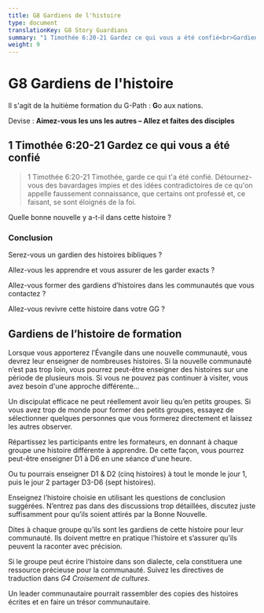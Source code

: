 ```yaml
---
title: G8 Gardiens de l'histoire
type: document
translationKey: G8 Story Guardians
summary: "1 Timothée 6:20-21 Gardez ce qui vous a été confié<br>Gardiens de l’histoire de formation"
weight: 9
---
```

# G8 Gardiens de l'histoire

Il s'agit de la huitième formation du G-Path : **G**o aux nations.

Devise : **Aimez-vous les uns les autres – Allez et faites des disciples**

## 1 Timothée 6:20-21 Gardez ce qui vous a été confié

>   1 Timothée 6:20-21 Timothée, garde ce qui t'a été confié. Détournez-vous des bavardages impies et des idées contradictoires de ce qu'on appelle faussement connaissance, que certains ont professé et, ce faisant, se sont éloignés de la foi.

Quelle bonne nouvelle y a-t-il dans cette histoire ?

### Conclusion

Serez-vous un gardien des histoires bibliques ?

Allez-vous les apprendre et vous assurer de les garder exacts ?

Allez-vous former des gardiens d’histoires dans les communautés que vous contactez ?

Allez-vous revivre cette histoire dans votre GG ?

## Gardiens de l’histoire de formation

Lorsque vous apporterez l’Évangile dans une nouvelle communauté, vous devrez leur enseigner de nombreuses histoires. Si la nouvelle communauté n’est pas trop loin, vous pourrez peut-être enseigner des histoires sur une période de plusieurs mois. Si vous ne pouvez pas continuer à visiter, vous avez besoin d'une approche différente…

Un discipulat efficace ne peut réellement avoir lieu qu’en petits groupes. Si vous avez trop de monde pour former des petits groupes, essayez de sélectionner quelques personnes que vous formerez directement et laissez les autres observer.

Répartissez les participants entre les formateurs, en donnant à chaque groupe une histoire différente à apprendre. De cette façon, vous pourrez peut-être enseigner D1 à D6 en une séance d'une heure.

Ou tu pourrais enseigner D1 & D2 (cinq histoires) à tout le monde le jour 1, puis le jour 2 partager D3-D6 (sept histoires).

Enseignez l’histoire choisie en utilisant les questions de conclusion suggérées. N’entrez pas dans des discussions trop détaillées, discutez juste suffisamment pour qu’ils soient attirés par la Bonne Nouvelle.

Dites à chaque groupe qu’ils sont les gardiens de cette histoire pour leur communauté. Ils doivent mettre en pratique l’histoire et s’assurer qu’ils peuvent la raconter avec précision.

Si le groupe peut écrire l’histoire dans son dialecte, cela constituera une ressource précieuse pour la communauté. Suivez les directives de traduction dans *G4 Croisement de cultures*.

Un leader communautaire pourrait rassembler des copies des histoires écrites et en faire un trésor communautaire.

